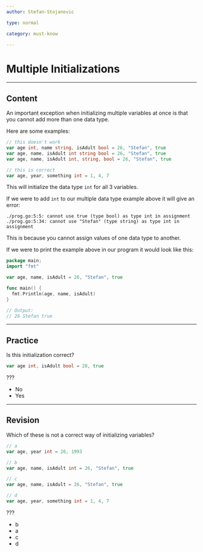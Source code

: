 ```yaml
---
author: Stefan-Stojanovic

type: normal

category: must-know

---
```


# Multiple Initializations

---
## Content

An important exception when initializing multiple variables at once is that you cannot add more than one data type.

Here are some examples:
```go
// this doesn't work
var age int, name string, isAdult bool = 26, "Stefan", true
var age, name, isAdult int string bool = 26, "Stefan", true
var age, name, isAdult int, string, bool = 26, "Stefan", true

// this is correct
var age, year, something int = 1, 4, 7
```

This will initialize the data type `int` for all 3 variables.

If we were to add `int` to our multiple data type example above it will give an error:

```plain-text
./prog.go:5:5: cannot use true (type bool) as type int in assignment
./prog.go:5:34: cannot use "Stefan" (type string) as type int in assignment
```

This is because you cannot assign values of one data type to another.

If we were to print the example above in our program it would look like this:

```go
package main;
import "fmt"

var age, name, isAdult = 26, "Stefan", true

func main() {
  fmt.Println(age, name, isAdult)
}

// Output:
// 26 Stefan true
```

---
## Practice

Is this initialization correct?

```go
var age int, isAdult bool = 28, true
```

???

- No
- Yes

---
## Revision

Which of these is not a correct way of initializing variables?

```go
// a
var age, year int = 26, 1993

// b
var age, name, isAdult int = 26, "Stefan", true

// c
var age, name, isAdult = 26, "Stefan", true

// d
var age, year, something int = 1, 4, 7
```

???

- b
- a
- c
- d